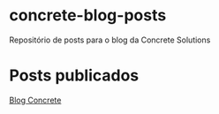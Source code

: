 # concrete-blog-posts
Repositório de posts para o blog da Concrete Solutions


# Posts publicados
[Blog Concrete](https://www.concretesolutions.com.br/2017/03/22/gitlab-jenkins-integracao-poderosa/)
